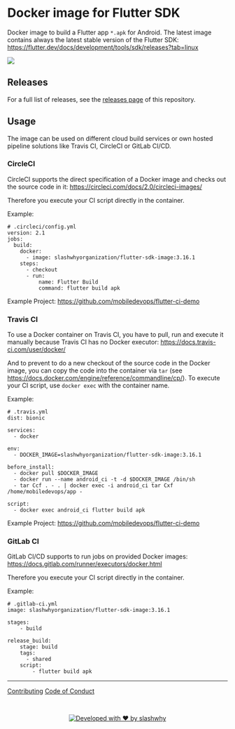 # Docker image for Flutter SDK

Docker image to build a Flutter app `*.apk` for Android. The latest image contains always the latest stable version of the Flutter SDK: https://flutter.dev/docs/development/tools/sdk/releases?tab=linux

<a href="https://github.com/slashwhy/flutter-sdk-image/releases/tag/3.16.0"><img src="https://img.shields.io/badge/Current%20version-3.16.1-blue.svg"/></a>

## Releases

For a full list of releases, see the [releases page](https://github.com/slashwhy/flutter-sdk-image/releases) of this repository.

## Usage

The image can be used on different cloud build services or own hosted pipeline solutions like Travis CI, CircleCI or GitLab CI/CD.

### CircleCI

CircleCI supports the direct specification of a Docker image and checks out the source code in it: https://circleci.com/docs/2.0/circleci-images/

Therefore you execute your CI script directly in the container.

Example:

```
# .circleci/config.yml
version: 2.1
jobs:
  build:
    docker:
      - image: slashwhyorganization/flutter-sdk-image:3.16.1
    steps:
      - checkout
      - run:
          name: Flutter Build
          command: flutter build apk
```

Example Project: https://github.com/mobiledevops/flutter-ci-demo

### Travis CI

To use a Docker container on Travis CI, you have to pull, run and execute it manually because Travis CI has no Docker executor: https://docs.travis-ci.com/user/docker/

And to prevent to do a new checkout of the source code in the Docker image, you can copy the code into the container via `tar` (see https://docs.docker.com/engine/reference/commandline/cp/).
To execute your CI script, use `docker exec` with the container name.

Example:

```
# .travis.yml
dist: bionic

services:
  - docker

env:
  - DOCKER_IMAGE=slashwhyorganization/flutter-sdk-image:3.16.1

before_install:
  - docker pull $DOCKER_IMAGE
  - docker run --name android_ci -t -d $DOCKER_IMAGE /bin/sh
  - tar Ccf . - . | docker exec -i android_ci tar Cxf /home/mobiledevops/app -

script:
  - docker exec android_ci flutter build apk
```

Example Project: https://github.com/mobiledevops/flutter-ci-demo

### GitLab CI

GitLab CI/CD supports to run jobs on provided Docker images: https://docs.gitlab.com/runner/executors/docker.html

Therefore you execute your CI script directly in the container.

Example:

```
# .gitlab-ci.yml
image: slashwhyorganization/flutter-sdk-image:3.16.1

stages:
    - build

release_build:
    stage: build
    tags:
      - shared
    script:
        - flutter build apk
```

---

[Contributing](.github/CONTRIBUTING.md)
[Code of Conduct](.github/CODE_OF_CONDUCT.md)

<br>
<center> 

[![Developed with ❤️ by slashwhy](https://img.shields.io/badge/Developed_with_❤️-by_slashwhy-EA425B?labelColor=fff)](https://slashwhy.de/en/)

</center>
